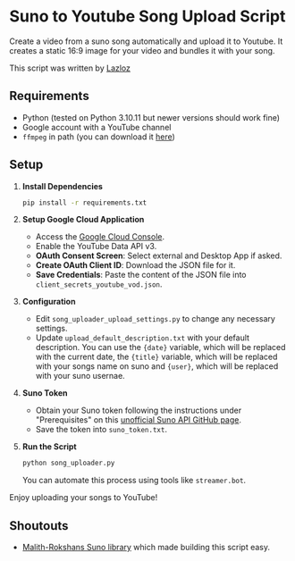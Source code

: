 # Suno to Youtube Song Upload Script
Create a video from a suno song automatically and upload it to Youtube. It creates a static 16:9 image for your video and bundles it with your song.

This script was written by [Lazloz](https://twitch.tv/Lazloz)

## Requirements
- Python (tested on Python 3.10.11 but newer versions should work fine)
- Google account with a YouTube channel
- `ffmpeg` in path (you can download it [here](https://ffmpeg.org/))

## Setup
1. **Install Dependencies**
   ```sh
   pip install -r requirements.txt
   ```

2. **Setup Google Cloud Application**
   - Access the [Google Cloud Console](https://console.cloud.google.com/).
   - Enable the YouTube Data API v3.
   - **OAuth Consent Screen**: Select external and Desktop App if asked.
   - **Create OAuth Client ID**: Download the JSON file for it.
   - **Save Credentials**: Paste the content of the JSON file into `client_secrets_youtube_vod.json`.

3. **Configuration**
   - Edit `song_uploader_upload_settings.py` to change any necessary settings.
   - Update `upload_default_description.txt` with your default description. You can use the `{date}` variable, which will be replaced with the current date, the `{title}` variable, which will be replaced with your songs name on suno and `{user}`, which will be replaced with your suno usernae. 

4. **Suno Token**
   - Obtain your Suno token following the instructions under "Prerequisites" on this [unofficial Suno API GitHub page](https://github.com/Malith-Rukshan/Suno-API).
   - Save the token into `suno_token.txt`.

5. **Run the Script**
   ```sh
   python song_uploader.py
   ```

   You can automate this process using tools like `streamer.bot`.

Enjoy uploading your songs to YouTube!

## Shoutouts 
- [Malith-Rokshans Suno library](https://github.com/Malith-Rukshan/Suno-API) which made building this script easy.
